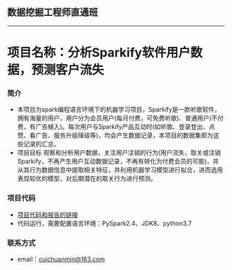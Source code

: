 ## 数据挖掘工程师直通班
---
# 项目名称：分析Sparkify软件用户数据，预测客户流失
### 简介
- 本项目为spark编程语言环境下的机器学习项目，Sparkify是一款听歌软件，拥有海量的用户，用户分为会员用户(每月付费，可免费听歌)、普通用户(不付费，有广告植入)。每次用户与Sparkify产品互动时(如听歌、登录登出、点赞、看广告、服务升级降级等)，均会产生数据记录，本项目的数据集即为这些记录的汇总。
- 项目目标
观察和分析用户数据，关注用户注销的行为(用户流失，取关或注销Sparkify，不再产生用户互动数据记录，不再有转化为付费会员的可能)，并从其行为数据信息中提取相关特征，并利用机器学习模型进行拟合，进而选用表现较优的模型，对后期潜在的取关行为进行预测。

### 项目代码
- [项目代码和报告的链接](https://github.com/TravisChoi07/Machine_learning_projects.git)
- 代码运行，需要配置语言环境：PySpark2.4、JDK8、python3.7

### 联系方式
- email：cuichuanmin@163.com
